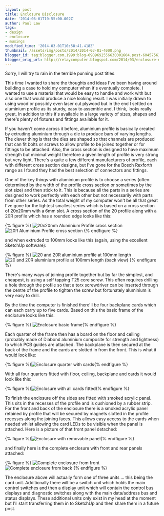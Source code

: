 ```yaml
---
layout: post
title: Enclosure Disclosure
date: '2014-03-01T10:55:00.002Z'
author: Paul Law
tags:
- design
- enclosure
- musings
modified_time: '2014-03-01T10:58:41.418Z'
thumbnail: /assets/img/posts/2014/2014-03-01-4000.png
blogger_id: tag:blogger.com,1999:blog-6989692556630001604.post-6045756186065671997
blogger_orig_url: http://relaycomputer.blogspot.com/2014/03/enclosure-disclosure.html
---
```


Sorry, I 
will try to rain in the terrible punning post titles.

This time I 
wanted to share the thoughts and ideas I've been having around building a case 
to hold my computer when it's eventually complete. I wanted to use a material 
that would be easy to handle and work with but also one that would produce a 
nice looking result. I was initially drawn to using wood or possibly even 
laser cut plywood but in the end I settled on aluminium profile as its sturdy, 
easy to assemble and, I think, looks really great. In addition to this it's 
available in a large variety of sizes, shapes and there's plenty of fixtures 
and fittings available for it.

If you haven't come across it 
before, aluminium profile is basically created by extruding aluminium through 
a die to produce bars of varying lengths. The clever thing is that the dies 
are shaped so that channels are produced that can fit bolts or screws to allow 
profile to be joined together or for fittings to be attached. Also, the cross 
section is designed to have maximum strength but minimal weight therefore a 
given length of profile is very strong but very light. There's a quite a few 
different manufacturers of profile, each with different cross section designs, 
but I've gone for the Bosch Rexforth range as I found they had the best 
selection of connectors and fittings.

One of the key things with 
aluminium profile is to choose a series (often determined by the width of the 
profile cross section or sometimes by the slot size) and then stick to it. 
This is because all the parts in a series are designed to work perfectly with 
each other but not necessarily with parts from other series. As the total 
weight of my computer won't be all that great I've gone for the lightest 
smallest series which is based on a cross section of 20x20mm with a 6mm slot. 
A cross section of the 20 profile along with a 20R profile which has a rounded 
edge looks like this:

{% figure %}
![20x20mm Aluminium Profile cross section](/assets/img/posts/2014/2014-03-01-0000.png)
![20R Aluminium Profile cross section](/assets/img/posts/2014/2014-03-01-0001.png)
{% endfigure %}

and when extruded to 100mm 
looks like this (again, using the excellent SketchUp software):

{% figure %}
![20 and 20R aluminium profile at 100mm length](/assets/img/posts/2014/2014-03-01-0002.png)
![20 and 20R aluminium profile at 100mm length (back view)](/assets/img/posts/2014/2014-03-01-0003.png)
{% endfigure %}
 
There's many ways of joining profile together but by far 
the simplest, and cheapest, is using a self tapping T25 core screw. This often 
requires drilling a hole through the profile so that a torx screwdriver can be 
inserted through the centre of the profile to tighten the screw but 
fortunately aluminium is very easy to drill.

By the time the 
computer is finished there'll be four backplane cards which can each carry up 
to five cards. Based on this the basic frame of the enclosure looks like 
this:

{% figure %}
![Enclosure basic frame](/assets/img/posts/2014/2014-03-01-0004.png){% endfigure %}

Each quarter of 
the frame then has a board on the floor and ceiling (probably made of Diabond 
aluminium composite for strength and lightness) to which PCB guides are 
attached. The backplane is then secured at the back of the frame and the cards 
are slotted in from the front. This is what it would look like:

{% figure %}![Enclosure quarter with cards](/assets/img/posts/2014/2014-03-01-0005.png){% endfigure %}

With all 
four quarters fitted with floor, ceiling, backplane and cards it would look 
like this:

{% figure %}![Enclosure with all cards fitted](/assets/img/posts/2014/2014-03-01-0006.png){% endfigure %}

To 
finish the enclosure off the sides are fitted with smoked acrylic panel. This 
sits in the recesses of the profile and is cushioned by a rubber strip. For 
the front and back of the enclosure there is a smoked acrylic panel retained 
by profile that will be secured by magnets slotted in the profile recesses 
along the joining faces. This allows easy access to the cards when needed 
whilst allowing the card LEDs to be visible when the panel is attached. Here 
is a picture of that front panel detached:

{% figure %}![Enclosure with removable panel](/assets/img/posts/2014/2014-03-01-0007.png){% endfigure %}

and 
finally here is the complete enclosure with front and rear panels attached:

{% figure %}
![Complete enclosure from front](/assets/img/posts/2014/2014-03-01-0008.png)
![Complete enclosure from back](/assets/img/posts/2014/2014-03-01-0009.png)
{% endfigure %}

The 
enclosure above will actually form one of three units ... this being the card 
unit. Additionally there will be a switch unit which holds the main control 
switches and then a display unit which will contain the control bus displays 
and diagnostic switches along with the main data/address bus and status 
displays. These additional units only exist in my head at the moment but I'll 
start transferring them in to SketchUp and then share them in a future post. 